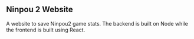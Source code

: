 ## Ninpou 2 Website

A website to save Ninpou2 game stats. The backend is built on Node while the frontend is built using React.